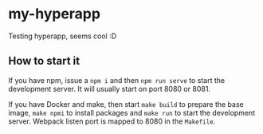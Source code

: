 # my-hyperapp
Testing hyperapp, seems cool :D

## How to start it

If you have npm, issue a `npm i` and then `npm run serve` to start the development server. It will usually start on port 8080 or 8081.

If you have Docker and make, then start `make build` to prepare the base image, `make npmi` to install packages and `make run` to start the development server. Webpack listen port is mapped to 8080 in the `Makefile`.
